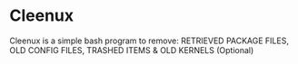 # Cleenux
Cleenux is a simple bash program to remove: RETRIEVED PACKAGE FILES, OLD CONFIG FILES, TRASHED ITEMS &amp; OLD KERNELS (Optional)

